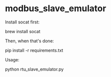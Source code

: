 # modbus_slave_emulator

Install socat first:

brew install socat

Then, when that's done:

pip install -r requirements.txt

Usage:


python rtu_slave_emulator.py


